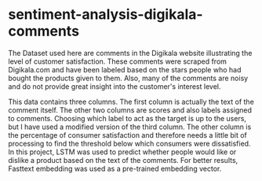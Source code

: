 # sentiment-analysis-digikala-comments

The Dataset used here are comments in the Digikala website illustrating the level of customer satisfaction. These comments were scraped from Digikala.com and have been labeled based on the stars people who had bought the products given to them. Also, many of the comments are noisy and do not provide great insight into the customer's interest level. 

This data contains three columns. The first column is actually the text of the comment itself. The other two columns are scores and also labels assigned to comments. Choosing which label to act as the target is up to the users, but I have used a modified version of the third column. The other column is the percentage of consumer satisfaction and therefore needs a little bit of processing to find the threshold below which consumers were dissatisfied. 
In this project, LSTM was used to predict whether people would like or dislike a product based on the text of the comments. For better results, Fasttext embedding was used as a pre-trained embedding vector. 
